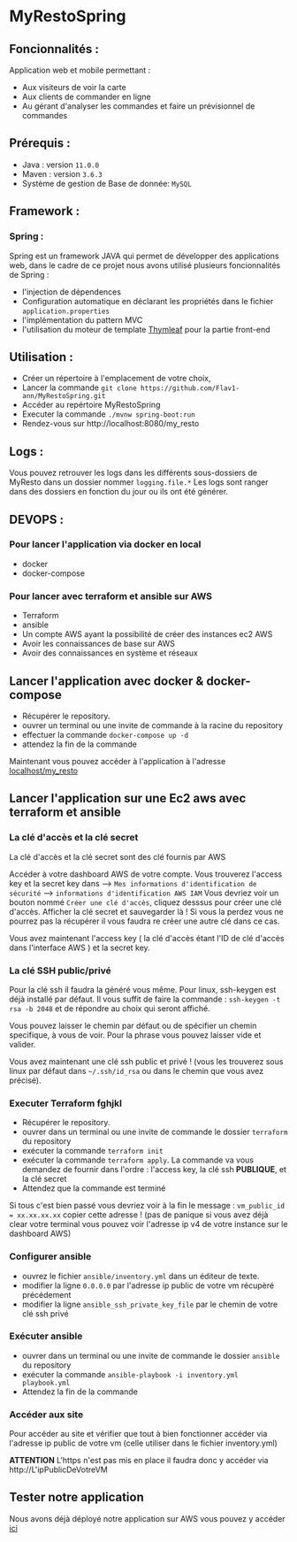 # MyRestoSpring


## Foncionnalités :

Application web et mobile permettant :

   * Aux visiteurs de voir la carte
   * Aux clients de commander en ligne
   * Au gérant d'analyser les commandes et faire un prévisionnel de commandes

## Prérequis :
* Java : version `11.0.0` 
* Maven : version `3.6.3`
* Système de gestion de Base de donnée: `MySQL`

## Framework :
### Spring :
Spring est un framework JAVA qui permet de développer des applications web, dans le cadre de ce projet nous avons utilisé plusieurs foncionnalités de Spring :

* l'injection de dépendences
* Configuration automatique en déclarant les propriétés dans le fichier `application.properties`
* l'implémentation du pattern MVC
* l'utilisation du moteur de template [Thymleaf](https://www.thymeleaf.org/) pour la partie front-end

## Utilisation :
* Créer un répertoire à l'emplacement de votre choix,
* Lancer la commande `git clone https://github.com/Flav1-ann/MyRestoSpring.git`
* Accéder au repértoire MyRestoSpring
* Executer la commande `./mvnw spring-boot:run`
* Rendez-vous sur http://localhost:8080/my_resto

## Logs :
Vous pouvez retrouver les logs dans les différents sous-dossiers de MyResto dans un dossier nommer `logging.file.*`
Les logs sont ranger dans des dossiers en fonction du jour ou ils ont été générer.

## DEVOPS :

### Pour lancer l'application via docker en local 

- docker
- docker-compose

### Pour lancer avec terraform et ansible sur AWS 

- Terraform
- ansible
- Un compte AWS ayant la possibilité de créer des instances ec2 AWS
- Avoir les connaissances de base sur AWS
- Avoir des connaissances en système et réseaux


## Lancer l'application avec docker & docker-compose <a name="docker"></a>
- Récupérer le repository.
- ouvrer un terminal ou une invite de commande à la racine du repository
- effectuer la commande `docker-compose up -d`
- attendez la fin de la commande

Maintenant vous pouvez accéder à l'application à l'adresse [localhost/my_resto](http://localhost/my_resto/)


## Lancer l'application sur une Ec2 aws avec terraform et ansible <a name="terraform"></a>


### La clé d'accès et la clé secret

La clé d'accès et la clé secret sont des clé fournis par AWS 

Accéder à votre dashboard AWS de votre compte. 
Vous trouverez l'access key et la secret key dans --> `Mes informations d'identification de sécurité` --> `informations d'identification AWS IAM` 
Vous devriez voir un bouton nommé `Créer une clé d'accès`, cliquez desssus pour créer une clé d'accès.
Afficher la clé secret et sauvegarder là ! Si vous la perdez vous ne pourrez pas la récupérer il vous faudra re créer une autre clé dans ce cas.

Vous avez maintenant l'access key ( la clé d'accès étant l'ID de clé d'accès dans l'interface AWS ) et la secret key.

### La clé SSH public/privé

Pour la clé ssh il faudra la généré vous même.
Pour linux, ssh-keygen est déjà installé par défaut. Il vous suffit de faire la commande : `ssh-keygen -t rsa -b 2048` et de répondre au choix qui seront affiché.

Vous pouvez laisser le chemin par défaut ou de spécifier un chemin specifique, à vous de voir.
Pour la phrase vous pouvez laisser vide et valider.

Vous avez maintenant une clé ssh public et privé ! (vous les trouverez sous linux par défaut dans `~/.ssh/id_rsa` ou dans le chemin que vous avez précisé).

### Executer Terraform fghjkl

- Récupérer le repository.
- ouvrer dans un terminal ou une invite de commande le dossier `terraform` du repository 
- exécuter la commande `terraform init`
- exécuter la commande `terraform apply`. La commande va vous demandez de fournir dans l'ordre : l'access key, la clé ssh **PUBLIQUE**, et la clé secret
- Attendez que la commande est terminé

Si tous c'est bien passé vous devriez voir à la fin le message : `vm_public_id = xx.xx.xx.xx` copier cette adresse ! (pas de panique si vous avez déjà clear votre terminal vous pouvez voir l'adresse ip v4 de votre instance sur le dashboard AWS) 

### Configurer ansible


- ouvrez le fichier `ansible/inventory.yml` dans un éditeur de texte.
- modifier la ligne `0.0.0.0` par l'adresse ip public de votre vm récupèré précédement 
- modifier la ligne `ansible_ssh_private_key_file` par le chemin de votre clé ssh privé

### Exécuter ansible

- ouvrer dans un terminal ou une invite de commande le dossier `ansible` du repository
- exécuter la commande `ansible-playbook -i inventory.yml playbook.yml`
- Attendez la fin de la commande

### Accéder aux site

Pour accéder au site et vérifier que tout à bien fonctionner accéder via l'adresse ip public de votre vm (celle utiliser dans le fichier inventory.yml)

**ATTENTION** L'https n'est pas mis en place il faudra donc y accéder via http://L'ipPublicDeVotreVM 


## Tester notre application <a name="test"></a>

Nous avons déjà déployé notre application sur AWS vous pouvez y accéder [ici](http://52.47.44.61/my_resto/)
